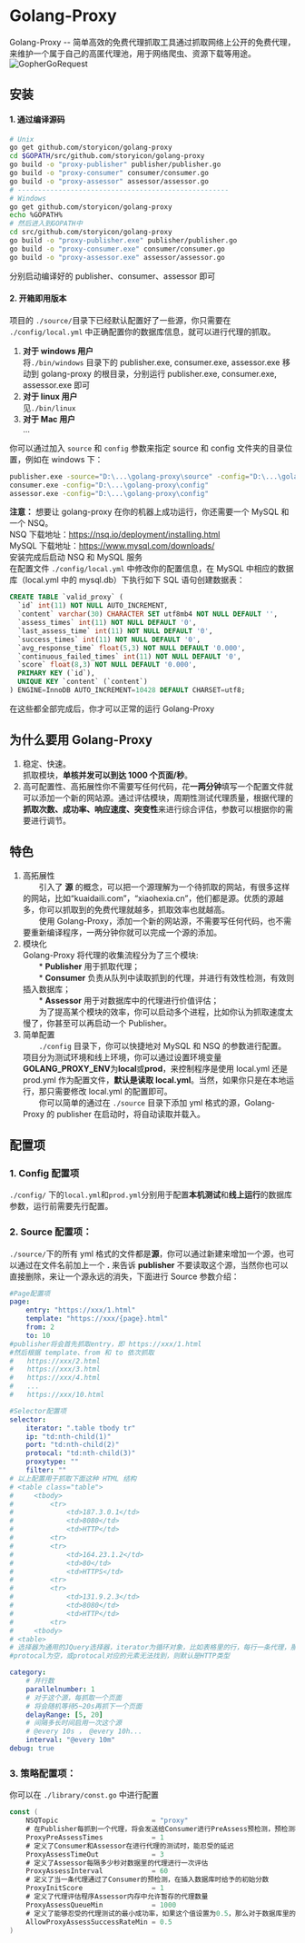 # Golang-Proxy

Golang-Proxy -- 简单高效的免费代理抓取工具通过抓取网络上公开的免费代理，来维护一个属于自己的高匿代理池，用于网络爬虫、资源下载等用途。
![GopherGoRequest](https://raw.githubusercontent.com/parnurzeal/gorequest/gh-pages/images/Gopher_GoRequest_400x300.jpg)

## 安装

#### 1. 通过编译源码

```bash
# Unix
go get github.com/storyicon/golang-proxy
cd $GOPATH/src/github.com/storyicon/golang-proxy
go build -o "proxy-publisher" publisher/publisher.go
go build -o "proxy-consumer" consumer/consumer.go
go build -o "proxy-assessor" assessor/assessor.go
# ----------------------------------------------------
# Windows
go get github.com/storyicon/golang-proxy
echo %GOPATH%
# 然后进入到GOPATH中
cd src/github.com/storyicon/golang-proxy
go build -o "proxy-publisher.exe" publisher/publisher.go
go build -o "proxy-consumer.exe" consumer/consumer.go
go build -o "proxy-assessor.exe" assessor/assessor.go
```

分别启动编译好的 publisher、consumer、assessor 即可

#### 2. 开箱即用版本

项目的 `./source/`目录下已经默认配置好了一些源，你只需要在 `./config/local.yml` 中正确配置你的数据库信息，就可以进行代理的抓取。

1.  **对于 windows 用户**  
    将`./bin/windows` 目录下的 publisher.exe, consumer.exe, assessor.exe 移动到 golang-proxy 的根目录，分别运行 publisher.exe, consumer.exe, assessor.exe 即可
2.  **对于 linux 用户**  
    见`./bin/linux`
3.  **对于 Mac 用户**  
     ...

你可以通过加入 `source` 和 `config` 参数来指定 source 和 config 文件夹的目录位置，例如在 windows 下：

```bash
publisher.exe -source="D:\...\golang-proxy\source" -config="D:\...\golang-proxy\config"
consumer.exe -config="D:\...\golang-proxy\config"
assessor.exe -config="D:\...\golang-proxy\config"
```

**注意：**
想要让 golang-proxy 在你的机器上成功运行，你还需要一个 MySQL 和一个 NSQ。  
NSQ 下载地址：https://nsq.io/deployment/installing.html  
MySQL 下载地址：https://www.mysql.com/downloads/  
安装完成后启动 NSQ 和 MySQL 服务  
在配置文件 `./config/local.yml` 中修改你的配置信息，在 MySQL 中相应的数据库（local.yml 中的 mysql.db）下执行如下 SQL 语句创建数据表：

```sql
CREATE TABLE `valid_proxy` (
  `id` int(11) NOT NULL AUTO_INCREMENT,
  `content` varchar(30) CHARACTER SET utf8mb4 NOT NULL DEFAULT '',
  `assess_times` int(11) NOT NULL DEFAULT '0',
  `last_assess_time` int(11) NOT NULL DEFAULT '0',
  `success_times` int(11) NOT NULL DEFAULT '0',
  `avg_response_time` float(5,3) NOT NULL DEFAULT '0.000',
  `continuous_failed_times` int(11) NOT NULL DEFAULT '0',
  `score` float(8,3) NOT NULL DEFAULT '0.000',
  PRIMARY KEY (`id`),
  UNIQUE KEY `content` (`content`)
) ENGINE=InnoDB AUTO_INCREMENT=10428 DEFAULT CHARSET=utf8;
```

在这些都全部完成后，你才可以正常的运行 Golang-Proxy

## 为什么要用 Golang-Proxy

1.  稳定、快速。  
    抓取模块，**单核并发可以到达 1000 个页面/秒**。
2.  高可配置性、高拓展性你不需要写任何代码，花**一两分钟**填写一个配置文件就可以添加一个新的网站源。通过评估模块，周期性测试代理质量，根据代理的**抓取次数、成功率、响应速度、突变性**来进行综合评估，参数可以根据你的需要进行调节。

## 特色

1.  高拓展性  
    　　引入了 **源** 的概念，可以把一个源理解为一个待抓取的网站，有很多这样的网站，比如“kuaidaili.com”，“xiaohexia.cn”，他们都是源。优质的源越多，你可以抓取到的免费代理就越多，抓取效率也就越高。  
    　　使用 Golang-Proxy，添加一个新的网站源，不需要写任何代码，也不需要重新编译程序，一两分钟你就可以完成一个源的添加。
2.  模块化  
    Golang-Proxy 将代理的收集流程分为了三个模块:  
    　　* **Publisher** 用于抓取代理；  
    　　* **Consumer** 负责从队列中读取抓到的代理，并进行有效性检测，有效则插入数据库；  
    　　\* **Assessor** 用于对数据库中的代理进行价值评估；  
    　　为了提高某个模块的效率，你可以启动多个进程，比如你认为抓取速度太慢了，你甚至可以再启动一个 Publisher。
3.  简单配置  
    　　`./config` 目录下，你可以快捷地对 MySQL 和 NSQ 的参数进行配置。  
    项目分为测试环境和线上环境，你可以通过设置环境变量**GOLANG_PROXY_ENV**为**local**或**prod**，来控制程序是使用 local.yml 还是 prod.yml 作为配置文件，**默认是读取 local.yml**。当然，如果你只是在本地运行，那只需要修改 local.yml 的配置即可。  
    　　你可以简单的通过在 `./source` 目录下添加 yml 格式的源，Golang-Proxy 的 publisher 在启动时，将自动读取并载入。

## 配置项

### 1. Config 配置项

`./config/` 下的`local.yml`和`prod.yml`分别用于配置**本机测试**和**线上运行**的数据库参数，运行前需要先行配置。

### 2. Source 配置项：

`./source/`下的所有 yml 格式的文件都是**源**，你可以通过新建来增加一个源，也可以通过在文件名前加上一个 **.** 来告诉 **publisher** 不要读取这个源，当然你也可以直接删除，来让一个源永远的消失，下面进行 Source 参数介绍：

```yml
#Page配置项
page:
    entry: "https://xxx/1.html"
    template: "https://xxx/{page}.html"
    from: 2
    to: 10
#publisher将会首先抓取entry，即 https://xxx/1.html
#然后根据 template、from 和 to 依次抓取
#　　https://xxx/2.html
#　　https://xxx/3.html
#　　https://xxx/4.html
#　　...
#　　https://xxx/10.html
```

```yml
#Selector配置项
selector:
    iterator: ".table tbody tr"
    ip: "td:nth-child(1)"
    port: "td:nth-child(2)"
    protocal: "td:nth-child(3)"
    proxytype: ""
    filter: ""
# 以上配置用于抓取下面这种 HTML 结构
# <table class="table">
#     <tbody>
#         <tr>
#             <td>187.3.0.1</td>
#             <td>8080</td>
#             <td>HTTP</td>
#         <tr>
#         <tr>
#             <td>164.23.1.2</td>
#             <td>80</td>
#             <td>HTTPS</td>
#         <tr>
#         <tr>
#             <td>131.9.2.3</td>
#             <td>8080</td>
#             <td>HTTP</td>
#         <tr>
#     <tbody>
# <table>
# 选择器为通用的JQuery选择器，iterator为循环对象，比如表格里的行，每行一条代理，那这个行的选择器就是iterator，而ip、port、protocal则是在iterator选择器的基础上进行子元素的查找。至于proxytype和filter忽略即可，这两个参数是为将来的功能拓展预留的项目。
#protocal为空，或protocal对应的元素无法找到，则默认是HTTP类型
```

```yml
category:
    # 并行数
    parallelnumber: 1
    # 对于这个源，每抓取一个页面
    # 将会随机等待5~20s再抓下一个页面
    delayRange: [5, 20]
    # 间隔多长时间启用一次这个源
    # @every 10s ， @every 10h...
    interval: "@every 10m"
debug: true
```

### 3. 策略配置项：

你可以在 `./library/const.go` 中进行配置

```go
const (
	NSQTopic                       = "proxy"
	# 在Publisher每抓到一个代理，将会发送给Consumer进行PreAssess预检测，预检测程序将使用这个代理会访问httpbin.org，通过的才会插入到数据库，ProxyPreAssessTimes定义了访问时允许的trytimes次数
	ProxyPreAssessTimes            = 1
	# 定义了Consumer和Assessor在进行代理的测试时，能忍受的延迟
	ProxyAssessTimeOut             = 3
	# 定义了Assessor每隔多少秒对数据里的代理进行一次评估
	ProxyAssessInterval            = 60
	# 定义了当一条代理通过了Consumer的预检测，在插入数据库时给予的初始分数
	ProxyInitScore                 = 1
	# 定义了代理评估程序Assessor内存中允许暂存的代理数量
	ProxyAssessQueueMin            = 1000
	# 定义了能够忍受的代理测试的最小成功率，如果这个值设置为0.5，那么对于数据库里的每条代理，从概率上可以保证每使用两次，有一次可以成功。如果是0.8，则保证数据库中的每条代理都有80%的使用成功率
	AllowProxyAssessSuccessRateMin = 0.5
)
```
